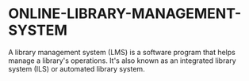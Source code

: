 # ONLINE-LIBRARY-MANAGEMENT-SYSTEM
A library management system (LMS) is a software program that helps manage a library's operations. It's also known as an integrated library system (ILS) or automated library system. 
